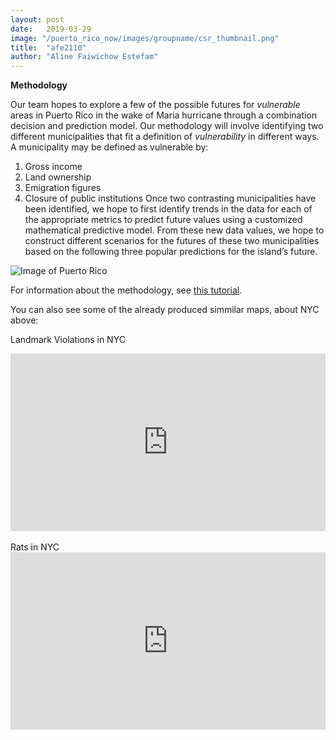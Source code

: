 ```yaml
---
layout: post
date:   2019-03-29
image: "/puerto_rico_now/images/groupname/csr_thumbnail.png"
title:  "afe2110"
author: "Aline Faiwichow Estefam"
---
```

**Methodology** 

Our team hopes to explore a few of the possible futures for *vulnerable* areas in Puerto Rico in the wake of Maria hurricane through a combination decision and prediction model. Our methodology will involve identifying two different municipalities that fit a definition of *vulnerability* in different ways. A municipality may be defined as vulnerable by:
1. Gross income
2. Land ownership
3. Emigration figures
4. Closure of public institutions 
Once two contrasting municipalities have been identified, we hope to first identify trends in the data for each of the appropriate metrics to predict future values using a customized mathematical predictive model. From these new data values, we hope to construct different scenarios for the futures of these two municipalities based on the following three popular predictions for the island’s future. 


![Image of Puerto Rico](https://cdn-images-1.medium.com/max/2600/1*eABl8e7mc6Z1D6icO9yK3w.jpeg)

For information about the methodology, see [this tutorial](https://github.com/CenterForSpatialResearch/conflict_urbanism_puerto_rico_now/blob/master/06_final_project_publishing.md). 

You can also see some of the already produced simmilar maps, about NYC above:

Landmark Violations in NYC <div style="padding:56.25% 0 0 0;position:relative;"><iframe src="https://api.mapbox.com/styles/v1/aestefam/cjsuw3ms88p5q1gqgvx02sz4q.html?fresh=true&title=true&access_token=pk.eyJ1IjoiYWVzdGVmYW0iLCJhIjoiY2pza214NHVsMmJtbzQ0czdzazQ3OTUzayJ9.aN7d8MlCodcKoa4mXDc-aw#10.1/40.737175/-73.937826/0" style="position:absolute;top:0;left:0;width:100%;height:100%;" frameborder="0"></iframe></div>  
Rats in NYC <div style="padding:56.25% 0 0 0;position:relative;"><iframe src="https://api.mapbox.com/styles/v1/aestefam/cjsqb5h3j089v1fmjx0jihkbj.html?fresh=true&title=true&access_token=pk.eyJ1IjoiYWVzdGVmYW0iLCJhIjoiY2pza214NHVsMmJtbzQ0czdzazQ3OTUzayJ9.aN7d8MlCodcKoa4mXDc-aw#13.2/40.816032/-73.939272/0" style="position:absolute;top:0;left:0;width:100%;height:100%;" frameborder="0"></iframe></div>  



